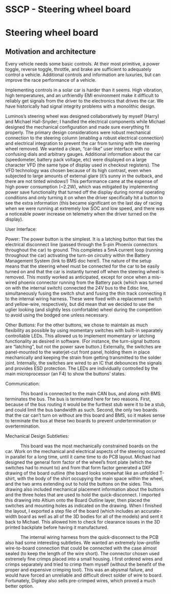 # SSCP - Steering wheel board

# Steering wheel board

## Motivation and architecture

[](#h.p7nafzd6sfmt)

Every vehicle needs some basic controls. At their most primitive, a power toggle, reverse toggle, throttle, and brake are sufficient to adequately control a vehicle. Additional controls and information are luxuries, but can improve the race performance of a vehicle.

Implementing controls in a solar car is harder than it seems. High vibration, high temperatures, and an unfriendly EMI environment make it difficult to reliably get signals from the driver to the electronics that drives the car. We have historically had signal integrity problems with a monolithic design.

Luminos’s steering wheel was designed collaboratively by myself (Harry) and Michael Hall-Snyder; I handled the electrical components while Michael designed the mechanical configuration and made sure everything fit properly. The primary design considerations were robust mechanical connection to the steering column (enabling a robust electrical connection) and electrical integration to prevent the car from turning with the steering wheel removed. We wanted a clean, “car-like” user interface with no confusing dials and arbitrary gauges. Additional information about the car (speedometer, battery pack voltage, etc) were displayed on a large character VFD (the same type of display used in checkout registers). The VFD technology was chosen because of its high contrast, even when subjected to large amounts of external glare (it’s sunny in the outback, and there are not tinted windows!) This performance came at the expense of high power consumption (~2.2W), which was mitigated by implementing power save functionality that turned off the display during normal operating conditions and only turning it on when the driver specifically hit a button to see the extra information (this became significant on the last day of racing when we were running at extremely low SOC and low speed, and there was a noticeable power increase on telemetry when the driver turned on the display). 

User Interface:

Power: The power button is the simplest. It is a latching button that ties the electrical disconnect line (passed through the 5-pin Phoenix connectors throughout the car) to ground. This completes a 5mA current loop (running throughout the car) activating the turn-on circuitry within the Battery Management System (link to BMS doc here!). The nature of the setup means that the steering wheel must be connected for the car to be easily turned on and that the car is instantly turned off when the steering wheel is removed. This mostly worked as anticipated, except for once when a mis-wired phoenix connector running from the Battery pack (which was turned on with the internal switch) connected the 24V bus to the Edisc line, simultaneously fusing the switch shut and fusing the thin track connecting it to the internal wiring harness. These were fixed with a replacement switch and yellow-wire, respectively, but did mean that we decided to use the uglier looking (and slightly less comfortable) wheel during the competition to avoid using the bodged one unless necessary.       

Other Buttons: For the other buttons, we chose to maintain as much flexibility as possible by using momentary switches with built-in separately controllable LEDs. This allowed us to implement momentary or latching functionality as desired in software. (For instance, the turn-signal buttons are “latching”, but not the power save button.) Externally, the switches are panel-mounted to the waterjet-cut front panel, holding them in place mechanically and keeping the strain from getting transmitted to the solder joint. Internally, the switches are wired to an IC that debounces the signals and provides ESD protection. The LEDs are individually controlled by the main microprocessor (an F4) to show the buttons’ states. 

Communication:

            This board is connected to the main CAN bus, and along with BMS terminates the bus. The bus is terminated here for two reasons. First, because of the bus routing it would be the furthest stub were it to be a stub, and could limit the bus bandwidth as such. Second, the only two boards that the car can’t turn on without are this board and BMS, so it makes sense to terminate the bus at these two boards to prevent undertermination or overtermination.   

Mechanical Design Subtleties:

            This board was the most mechanically constrained boards on the car. Work on the mechanical and electrical aspects of the steering occurred in parallel for a long time, until it came time to do PCB layout. Michael had designed the general form factor of the wheel’s front plate (which the switches had to mount to) and from that form factor generated a DXF drawing of the board outline (the board looks somewhat like an unfolded T-shirt, with the body of the shirt occupying the main space within the wheel, and the two arms extending out to hold the buttons on the sides. This drawing also included mechanical placement information about the buttons and the three holes that are used to hold the quick-disconnect. I imported this drawing into Altium onto the Board Outline layer, then placed the switches and mounting holes as indicated on the drawing. When I finished the layout, I exported a step file of the board (which includes an accurate-width board as well as all of the 3D bodies for all of the models) and sent it back to Michael. This allowed him to check for clearance issues in the 3D printed backplate before having it manufactured.

            The internal wiring harness from the quick-disconnect to the PCB also had some interesting subtleties. We wanted an extremely low-profile wire-to-board connection that could be connected with the case almost sealed (to keep the length of the wire short). The connector chosen used extremely fine crimps placed into a small housing. I first ordered wires and crimps separately and tried to crimp them myself (without the benefit of the proper and expensive crimping tool). This was an abysmal failure, and would have forced an unreliable and difficult direct solder of wire to board. Fortunately, Digikey also sells pre-crimped wires, which proved a much better option. 

